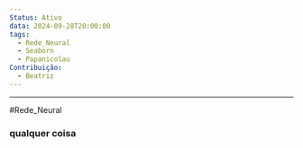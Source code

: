```yaml
---
Status: Ativo
data: 2024-09-28T20:00:00
tags:
  - Rede_Neural
  - Seaborn
  - Papanicolau
Contribuição:
  - Beatriz
---
```

---
#Rede_Neural 
### qualquer coisa









 